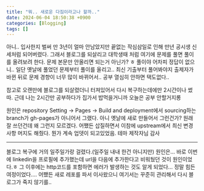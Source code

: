 ```yaml
---
title: "뭐.. 새로운 다짐이라고나 할까.."
date: 2024-06-04 18:50:38 +0900
categories: [Blogging]
tags: []
---
```


아니.. 입사한지 벌써 만 3년이 얼마 안남았지만 끝없는 작심삼일로 인해 만년 공시생 신세처럼 되어버렸다.
그래서 블로그를 되살리고 대학생때 처럼 여기에 문제를 풀면 풀이를 올려보려 한다.
문제 본문만 안올리면 되는거 아닌가? ㅎ 풀이야 어차피 정답이 없으니..
일단 옛날에 풀었던 문제부터 풀이를 올리고.. 최신 기출부터 풀어봐야지
출제자가 바뀐 뒤로 문제 경향이 너무 많이 바뀌어서.. 공부 열심히 안하면 택도없다..

참고로 오랜만에 블로그를 되살렸더니 터져있어서 다시 복구하는데에만 2시간이나 썼따.
근데 나는 2시간만 공부하다가 집가서 밥먹을거니까 오늘은 공부 안할거지롱

원인은 repository Setting -> Pages -> Build and deployment에서 sourcing하는 branch가 gh-pages가 아니어서 그랬다.
아니 옛날에 새로 만들어서 그런건가? 원래 잘 쓰던건데 왜 그런지 모르겠다.
어쨌든 삽질하면서 이참에 upstream에서 최신 변경사항 머지도 해줬다.
뭔가 계속 업뎃이 되고있었음. 테마 제작자님 감사


---
블로그 복구에 거의 일주일가랑 걸렸다.(일주일 내내 한건 아니지만)
원인은... 바로 이번에 linkedin을 프로필에 추가했는데 url을 다음에 추가한다고 비워뒀던 것이 원인이었다.ㅎ
그 이후에는 http코드를 포함하면 에러가 발생하는 것도 알게 되었다...
정말 힘든 여정이었다....
어쨌든 새로 레포를 파서 이사왔으니 여기서는 꾸준히 관리해서 다시 블로그가 죽지 않기를..